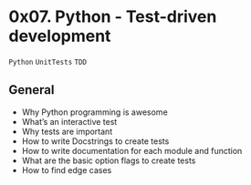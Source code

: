 # 0x07. Python - Test-driven development

`Python` `UnitTests` `TDD`

## General

- Why Python programming is awesome
- What’s an interactive test
- Why tests are important
- How to write Docstrings to create tests
- How to write documentation for each module and function
- What are the basic option flags to create tests
- How to find edge cases
